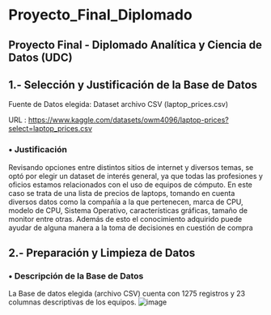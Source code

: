 # Proyecto_Final_Diplomado

## Proyecto Final - Diplomado Analítica y Ciencia de Datos (UDC)

## 1.- Selección y Justificación de la Base de Datos

Fuente de Datos elegida: Dataset archivo CSV (laptop_prices.csv)

URL :  https://www.kaggle.com/datasets/owm4096/laptop-prices?select=laptop_prices.csv

### •	Justificación
Revisando opciones entre distintos sitios de internet y diversos temas, se optó por elegir un dataset de interés general, ya que todas las profesiones y oficios estamos relacionados con el uso de equipos de cómputo. En este caso se trata de una lista de precios de laptops, tomando en cuenta diversos datos como la compañía a la que pertenecen, marca de CPU, modelo de CPU, Sistema Operativo, características gráficas, tamaño de monitor entre otras.
Además de esto el conocimiento adquirido puede ayudar de alguna manera a la toma de decisiones en cuestión de compra


## 2.- Preparación y Limpieza de Datos

### •	Descripción de la Base de Datos
La Base de datos elegida (archivo CSV) cuenta con 1275 registros y 23 columnas descriptivas de los equipos.
![image](https://github.com/user-attachments/assets/8fefc9bd-d767-4869-8103-1cc824046d61)

